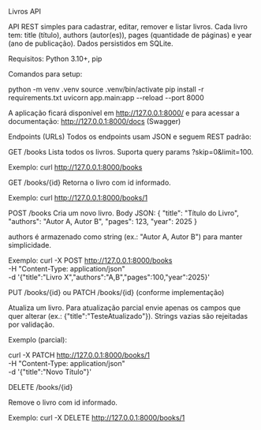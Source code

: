 Livros API

API REST simples para cadastrar, editar, remover e listar livros.
Cada livro tem: title (título), authors (autor(es)), pages (quantidade de páginas) e year (ano de publicação). Dados persistidos em SQLite.

Requisitos: Python 3.10+, pip

Comandos para setup:

python -m venv .venv
source .venv/bin/activate
pip install -r requirements.txt
uvicorn app.main:app --reload --port 8000

A aplicação ficará disponível em http://127.0.0.1:8000/ e para acessar a documentação:
http://127.0.0.1:8000/docs (Swagger)


Endpoints (URLs) 
Todos os endpoints usam JSON e seguem REST padrão:

GET /books
Lista todos os livros. Suporta query params ?skip=0&limit=100.

Exemplo: curl http://127.0.0.1:8000/books

GET /books/{id}
Retorna o livro com id informado.

Exemplo: curl http://127.0.0.1:8000/books/1

POST /books
Cria um novo livro. Body JSON:
{
  "title": "Título do Livro",
  "authors": "Autor A, Autor B",
  "pages": 123,
  "year": 2025
}

authors é armazenado como string (ex.: "Autor A, Autor B") para manter simplicidade.

Exemplo:
curl -X POST http://127.0.0.1:8000/books \
  -H "Content-Type: application/json" \
  -d '{"title":"Livro X","authors":"A,B","pages":100,"year":2025}'


PUT /books/{id} ou PATCH /books/{id} (conforme implementação)

Atualiza um livro. Para atualização parcial envie apenas os campos que quer alterar (ex.: {"title":"TesteAtualizado"}).
Strings vazias são rejeitadas por validação.

Exemplo (parcial):

curl -X PATCH http://127.0.0.1:8000/books/1 \
  -H "Content-Type: application/json" \
  -d '{"title":"Novo Título"}'


DELETE /books/{id}

Remove o livro com id informado.

Exemplo: curl -X DELETE http://127.0.0.1:8000/books/1
